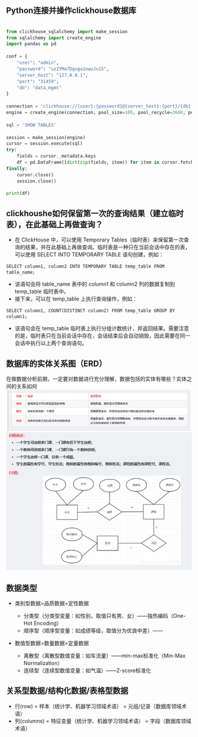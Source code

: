 ## Python连接并操作clickhouse数据库

```python

from clickhouse_sqlalchemy import make_session
from sqlalchemy import create_engine
import pandas as pd

conf = {
    "user": "admin",
    "password": "uzZYMa7Dguga1owoJo15",
    "server_host": "127.0.0.1",
    "port": "31459",
    "db": "data_mgmt"
}

connection = 'clickhouse://{user}:{password}@{server_host}:{port}/{db}'.format(**conf)
engine = create_engine(connection, pool_size=100, pool_recycle=3600, pool_timeout=20)

sql = 'SHOW TABLES'

session = make_session(engine)
cursor = session.execute(sql)
try:
    fields = cursor._metadata.keys
    df = pd.DataFrame([dict(zip(fields, item)) for item in cursor.fetchall()])
finally:
    cursor.close()
    session.close()

print(df)

```

## clickhoushe如何保留第一次的查询结果（建立临时表），在此基础上再做查询？
- 在 ClickHouse 中，可以使用 Temporary Tables（临时表）来保留第一次查询的结果，并在此基础上再做查询。临时表是一种只在当前会话中存在的表，可以使用 SELECT INTO TEMPORARY TABLE 语句创建，例如：
```
SELECT column1, column2 INTO TEMPORARY TABLE temp_table FROM table_name;
```

- 该语句会将 table_name 表中的 column1 和 column2 列的数据复制到 temp_table 临时表中。
- 接下来，可以在 temp_table 上执行查询操作，例如：

```
SELECT column1, COUNT(DISTINCT column2) FROM temp_table GROUP BY column1;
```

- 该语句会在 temp_table 临时表上执行分组计数统计，并返回结果。需要注意的是，临时表只在当前会话中存在，会话结束后会自动销毁，因此需要在同一会话中执行以上两个查询语句。


## 数据库的实体关系图（ERD）
在做数据分析前期，一定要对数据进行充分理解，数据包括的实体有哪些？实体之间的关系如何
![](./pic/p3.png)
![](./pic/p4.png)


## 数据类型
- 类别型数据=品质数据=定性数据
	- 分类型（分类型变量：如性别，取值只有男、女）——独热编码（One-Hot Encoding）
	- 顺序型（顺序型变量：如成绩等级，取值分为优良中差）——


- 数值型数据=数量数据=定量数据
	- 离散型（离散型数值变量：如车流量）——min-max标准化（Min-Max Normalization）
	- 连续型（连续型数值变量：如气温）——Z-score标准化


## 关系型数据/结构化数据/表格型数据
- 行(row)  = 样本（统计学、机器学习领域术语） = 元组/记录（数据库领域术语）
- 列(columns)  = 特征变量（统计学、机器学习领域术语） = 字段（数据库领域术语）